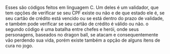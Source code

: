 Esses são códigos feitos em linguagem C. Um deles é um validador, que tem opções de verificar se seu CPF existe ou não e de que estado ele é, se seu cartão de crédito está 
vencido ou se está dentro do prazo de validade, e também pode verificar se seu cartão de crédito é válido ou não.
o segundo código é uma batalha entre chefes e herói, onde seus personagens, baseados no dragon ball, se atacam e consequentemente vão perdendo sua vida, porém existe também
a opção de alguns ítens de cura no jogo.  
